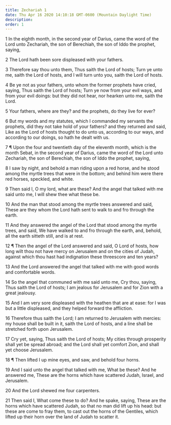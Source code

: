 ```yaml
---
title: Zechariah 1
date: Thu Apr 16 2020 14:10:18 GMT-0600 (Mountain Daylight Time)
description: 
order: 1
---
```


<p>
  1 In the eighth month, in the second year of Darius, came the word of the Lord
  unto Zechariah, the son of Berechiah, the son of Iddo the prophet, saying,
</p>
<p>2 The Lord hath been sore displeased with your fathers.</p>
<p>
  3 Therefore say thou unto them, Thus saith the Lord of hosts; Turn ye unto me,
  saith the Lord of hosts, and I will turn unto you, saith the Lord of hosts.
</p>
<p>
  4 Be ye not as your fathers, unto whom the former prophets have cried, saying,
  Thus saith the Lord of hosts; Turn ye now from your evil ways, and from your
  evil doings: but they did not hear, nor hearken unto me, saith the Lord.
</p>
<p>5 Your fathers, where are they? and the prophets, do they live for ever?</p>
<p>
  6 But my words and my statutes, which I commanded my servants the prophets,
  did they not take hold of your fathers? and they returned and said, Like as
  the Lord of hosts thought to do unto us, according to our ways, and according
  to our doings, so hath he dealt with us.
</p>
<p>
  7 &#xB6; Upon the four and twentieth day of the eleventh month, which is the
  month Sebat, in the second year of Darius, came the word of the Lord unto
  Zechariah, the son of Berechiah, the son of Iddo the prophet, saying,
</p>
<p>
  8 I saw by night, and behold a man riding upon a red horse, and he stood among
  the myrtle trees that were in the bottom; and behind him were there red
  horses, speckled, and white.
</p>
<p>
  9 Then said I, O my lord, what are these? And the angel that talked with me
  said unto me, I will shew thee what these be.
</p>
<p>
  10 And the man that stood among the myrtle trees answered and said, These are
  they whom the Lord hath sent to walk to and fro through the earth.
</p>
<p>
  11 And they answered the angel of the Lord that stood among the myrtle trees,
  and said, We have walked to and fro through the earth, and, behold, all the
  earth sitteth still, and is at rest.
</p>
<p>
  12 &#xB6; Then the angel of the Lord answered and said, O Lord of hosts, how
  long wilt thou not have mercy on Jerusalem and on the cities of Judah, against
  which thou hast had indignation these threescore and ten years?
</p>
<p>
  13 And the Lord answered the angel that talked with me with good words and
  comfortable words.
</p>
<p>
  14 So the angel that communed with me said unto me, Cry thou, saying, Thus
  saith the Lord of hosts; I am jealous for Jerusalem and for Zion with a great
  jealousy.
</p>
<p>
  15 And I am very sore displeased with the heathen that are at ease: for I was
  but a little displeased, and they helped forward the affliction.
</p>
<p>
  16 Therefore thus saith the Lord; I am returned to Jerusalem with mercies: my
  house shall be built in it, saith the Lord of hosts, and a line shall be
  stretched forth upon Jerusalem.
</p>
<p>
  17 Cry yet, saying, Thus saith the Lord of hosts; My cities through prosperity
  shall yet be spread abroad; and the Lord shall yet comfort Zion, and shall yet
  choose Jerusalem.
</p>
<p>18 &#xB6; Then lifted I up mine eyes, and saw, and behold four horns.</p>
<p>
  19 And I said unto the angel that talked with me, What be these? And he
  answered me, These are the horns which have scattered Judah, Israel, and
  Jerusalem.
</p>
<p>20 And the Lord shewed me four carpenters.</p>
<p>
  21 Then said I, What come these to do? And he spake, saying, These are the
  horns which have scattered Judah, so that no man did lift up his head: but
  these are come to fray them, to cast out the horns of the Gentiles, which
  lifted up their horn over the land of Judah to scatter it.
</p>
